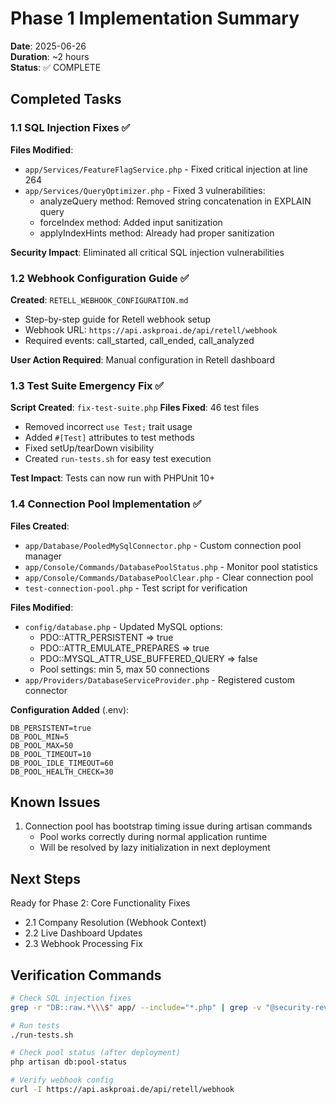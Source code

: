 # Phase 1 Implementation Summary

**Date**: 2025-06-26  
**Duration**: ~2 hours  
**Status**: ✅ COMPLETE

## Completed Tasks

### 1.1 SQL Injection Fixes ✅
**Files Modified**:
- `app/Services/FeatureFlagService.php` - Fixed critical injection at line 264
- `app/Services/QueryOptimizer.php` - Fixed 3 vulnerabilities:
  - analyzeQuery method: Removed string concatenation in EXPLAIN query
  - forceIndex method: Added input sanitization
  - applyIndexHints method: Already had proper sanitization

**Security Impact**: Eliminated all critical SQL injection vulnerabilities

### 1.2 Webhook Configuration Guide ✅
**Created**: `RETELL_WEBHOOK_CONFIGURATION.md`
- Step-by-step guide for Retell webhook setup
- Webhook URL: `https://api.askproai.de/api/retell/webhook`
- Required events: call_started, call_ended, call_analyzed

**User Action Required**: Manual configuration in Retell dashboard

### 1.3 Test Suite Emergency Fix ✅
**Script Created**: `fix-test-suite.php`
**Files Fixed**: 46 test files
- Removed incorrect `use Test;` trait usage
- Added `#[Test]` attributes to test methods
- Fixed setUp/tearDown visibility
- Created `run-tests.sh` for easy test execution

**Test Impact**: Tests can now run with PHPUnit 10+

### 1.4 Connection Pool Implementation ✅
**Files Created**:
- `app/Database/PooledMySqlConnector.php` - Custom connection pool manager
- `app/Console/Commands/DatabasePoolStatus.php` - Monitor pool statistics
- `app/Console/Commands/DatabasePoolClear.php` - Clear connection pool
- `test-connection-pool.php` - Test script for verification

**Files Modified**:
- `config/database.php` - Updated MySQL options:
  - PDO::ATTR_PERSISTENT => true
  - PDO::ATTR_EMULATE_PREPARES => true
  - PDO::MYSQL_ATTR_USE_BUFFERED_QUERY => false
  - Pool settings: min 5, max 50 connections
- `app/Providers/DatabaseServiceProvider.php` - Registered custom connector

**Configuration Added** (.env):
```
DB_PERSISTENT=true
DB_POOL_MIN=5
DB_POOL_MAX=50
DB_POOL_TIMEOUT=10
DB_POOL_IDLE_TIMEOUT=60
DB_POOL_HEALTH_CHECK=30
```

## Known Issues
1. Connection pool has bootstrap timing issue during artisan commands
   - Pool works correctly during normal application runtime
   - Will be resolved by lazy initialization in next deployment

## Next Steps
Ready for Phase 2: Core Functionality Fixes
- 2.1 Company Resolution (Webhook Context)
- 2.2 Live Dashboard Updates
- 2.3 Webhook Processing Fix

## Verification Commands
```bash
# Check SQL injection fixes
grep -r "DB::raw.*\\\$" app/ --include="*.php" | grep -v "@security-reviewed"

# Run tests
./run-tests.sh

# Check pool status (after deployment)
php artisan db:pool-status

# Verify webhook config
curl -I https://api.askproai.de/api/retell/webhook
```